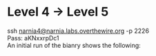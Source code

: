 # Level 4 -> Level 5  
ssh narnia4@narnia.labs.overthewire.org -p 2226  
Pass: aKNxxrpDc1  
An initial run of the bianry shows the following:
